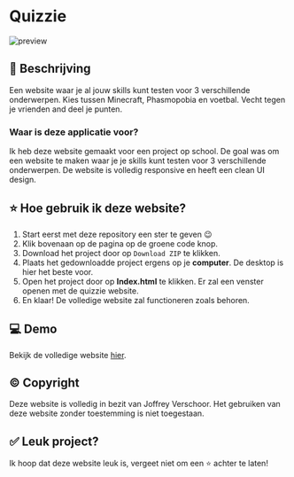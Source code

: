 # Quizzie

![preview](https://i.imgur.com/D9LEFcE.png)

## 📃 Beschrijving

Een website waar je al jouw skills kunt testen voor 3 verschillende onderwerpen. Kies tussen Minecraft, Phasmopobia en voetbal. Vecht tegen je vrienden and deel je punten.

<h3>Waar is deze applicatie voor?</h3>

Ik heb deze website gemaakt voor een project op school. De goal was om een website te maken waar je je skills kunt testen voor 3 verschillende onderwerpen. De website is volledig responsive en heeft een clean UI design.

## ⭐ Hoe gebruik ik deze website?

1. Start eerst met deze repository een ster te geven 😉
2. Klik bovenaan op de pagina op de groene code knop. 
3. Download het project door op ```Download ZIP``` te klikken.
4. Plaats het gedownloadde project ergens op je **computer**. De desktop is hier het beste voor. 
5. Open het project door op **Index.html** te klikken. Er zal een venster openen met de quizzie website. 
6. En klaar! De volledige website zal functioneren zoals behoren. 

## 💻 Demo

Bekijk de volledige website [hier](https://quizzie.joffreyverschoor.nl).

## ©️ Copyright

Deze website is volledig in bezit van Joffrey Verschoor. Het gebruiken van deze website zonder toestemming is niet toegestaan. 

## ✅ Leuk project?

Ik hoop dat deze website leuk is, vergeet niet om een ⭐ achter te laten!
